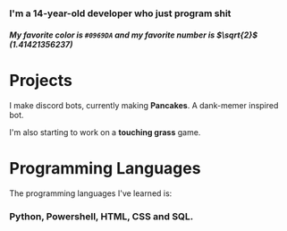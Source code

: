 # 
### I'm a 14-year-old developer who just program shit
##### My favorite color is `#0969DA` and my favorite number is $`\sqrt{2}`$ (1.41421356237)
# Projects
I make discord bots, currently making **Pancakes**. A dank-memer inspired bot.

I'm also starting to work on a **touching grass** game.
# Programming Languages
The programming languages I've learned is:
### Python, Powershell, HTML, CSS and SQL.
